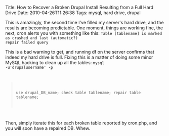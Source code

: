 Title: How to Recover a Broken Drupal Install Resulting from a Full Hard Drive
Date: 2010-04-26T11:26:38
Tags: mysql, hard drive, drupal


This is amazingly, the second time I've filled my server's hard drive, and the results are becoming predictable. One moment, things are working fine, the next, cron alerts you with something like this:
<code>Table [tablename] is marked as crashed and last (automatic?) repair failed query</code>

This is a bad warning to get, and running df on the server confirms that indeed my hard drive is full. Fixing this is a matter of doing some minor MySQL hacking to clean up all the tables:
<code>mysql -u'drupalusername' -p
> use drupal_DB_name;
> check table tablename;
> repair table tablename;
</code>

Then, simply iterate this for each broken table reported by cron.php, and you will soon have a repaired DB. Whew.